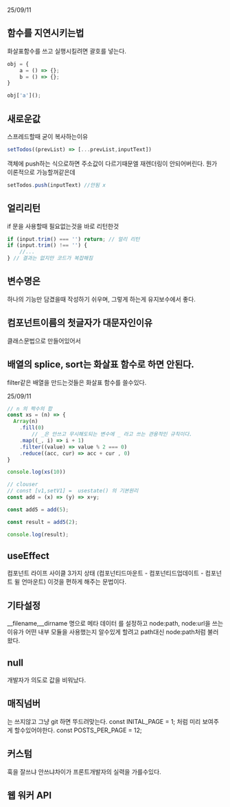 25/09/11
## 함수를  지연시키는법
화살표함수를 쓰고 실행시킬려면 괄호를  넣는다.
```js
obj = {
	a = () => {};
	b = () => {};
}

obj['a'](); 
```

## 새로운값
스프레드할때 굳이 복사하는이유
 ```js
 setTodos((prevList) => [...prevList,inputText])
 ```
 객체에 push하는 식으로하면 주소값이 다르기때문엘 재렌더링이 안되어버린다. 뭔가 이론적으로 가능할꺼같은데
 ```js
 setTodos.push(inputText) //안됨 x
 ```
## 얼리리턴
if 문을 사용할때 필요없는것을 바로 리턴한것
```js
if (input.trim() === '') return; // 얼리 리턴
if (input.trim() !== '') {
	//...
} // 결과는 없지만 코드가 복잡해짐
```

## 변수명은
하나의 기능만 담겼을때 작성하기 쉬우며, 그렇게 하는게 유지보수에서 좋다.

## 컴포넌트이름의 첫글자가 대문자인이유
클래스문법으로 만들어있어서

## 배열의 splice, sort는 화살표 함수로 하면 안된다.
filter같은 배열을 만드는것들은 화살표 함수를 쓸수있다.

25/09/11
```js
// n 의 짝수의 합
const xs = (n) => {
  Array(n)
    .fill(0)
		// _은 안쓰고 무시해도되는 변수에 _ 라고 쓰는 관용적인 규칙이다.
    .map((_, i) => i + 1)
    .filter((value) => value % 2 === 0)
    .reduce((acc, cur) => acc + cur , 0)
}

console.log(xs(10))

// clouser
// const [v1,setV1] =  usestate() 의 기본원리
const add = (x) => (y) => x+y;

const add5 = add(5);

const result = add5(2);

console.log(result);
```

## useEffect
컴포넌트 라이프 사이클 3가지 상태 (컴포넌티드마운트 - 컴포넌티드업데이트 - 컴포넌트 윌 언마운트)
이것을 편하게 해주는 문법이다.

## 기타설정
__filename,__dirname 명으로 메타 데이터 를 설정하고
node:path,  node:url을 쓰는이유가 어떤 내부 모듈을 사용했는지 알수있게 할려고  path대신 node:path처럼 불러왔다.

## null
개발자가 의도로 값을 비워났다.

## 매직넘버
는 쓰지않고  그냥  git 하면 뚜드려맞는다.
const INITAL_PAGE = 1; 처럼 미리 보여주게 할수있어야한다.
const POSTS_PER_PAGE = 12;

##  커스텀
훅을 잘쓰냐 안쓰냐차이가  프론트개발자의  실력을 가를수있다.

## 웹 워커 API